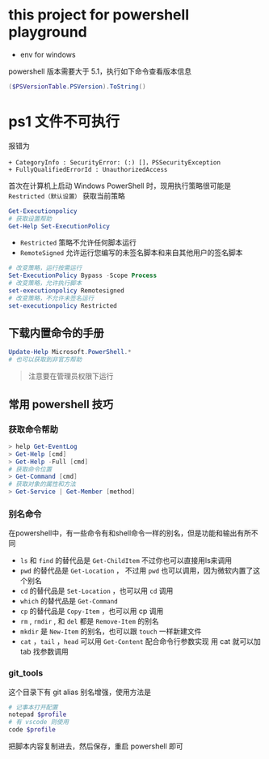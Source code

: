 # this project for powershell playground

- env for windows

powershell 版本需要大于 5.1，执行如下命令查看版本信息

```ps1
($PSVersionTable.PSVersion).ToString()
```

# ps1 文件不可执行

报错为

```
+ CategoryInfo : SecurityError: (:) []，PSSecurityException
+ FullyQualifiedErrorId : UnauthorizedAccess
```

首次在计算机上启动 Windows PowerShell 时，现用执行策略很可能是 `Restricted（默认设置）`
获取当前策略

```ps1
Get-Executionpolicy
# 获取设置帮助
Get-Help Set-ExecutionPolicy
```

- `Restricted` 策略不允许任何脚本运行
- `RemoteSigned` 允许运行您编写的未签名脚本和来自其他用户的签名脚本

```ps1
# 改变策略，运行按需运行
Set-ExecutionPolicy Bypass -Scope Process
# 改变策略，允许执行脚本
set-executionpolicy Remotesigned
# 改变策略，不允许未签名运行
set-executionpolicy Restricted
```

## 下载内置命令的手册

```ps1
Update-Help Microsoft.PowerShell.*
# 也可以获取到非官方帮助
```

> 注意要在管理员权限下运行

## 常用 powershell 技巧

### 获取命令帮助

```ps1
> help Get-EventLog
> Get-Help [cmd]
> Get-Help -Full [cmd]
# 获取命令位置
> Get-Command [cmd]
# 获取对象的属性和方法
> Get-Service | Get-Member [method]
```

### 别名命令

在powershell中，有一些命令有和shell命令一样的别名，但是功能和输出有所不同

- `ls` 和 `find` 的替代品是 `Get-ChildItem` 不过你也可以直接用ls来调用
- `pwd` 的替代品是 `Get-Location` ， 不过用 `pwd` 也可以调用，因为微软内置了这个别名
- `cd` 的替代品是 `Set-Location` ，也可以用 `cd` 调用
- `which` 的替代品是 `Get-Command`
- `cp` 的替代品是 `Copy-Item` ，也可以用 cp 调用
- `rm` , `rmdir` , 和 `del` 都是 `Remove-Item` 的别名
- `mkdir` 是 `New-Item` 的别名，也可以跟 `touch` 一样新建文件
- `cat` ，`tail` ，`head` 可以用 `Get-Content` 配合命令行参数实现 用 cat 就可以加 tab 找参数调用

### git_tools

这个目录下有 git alias 别名增强，使用方法是

```bash
# 记事本打开配置
notepad $profile
# 有 vscode 则使用
code $profile
```

把脚本内容复制进去，然后保存，重启 powershell 即可